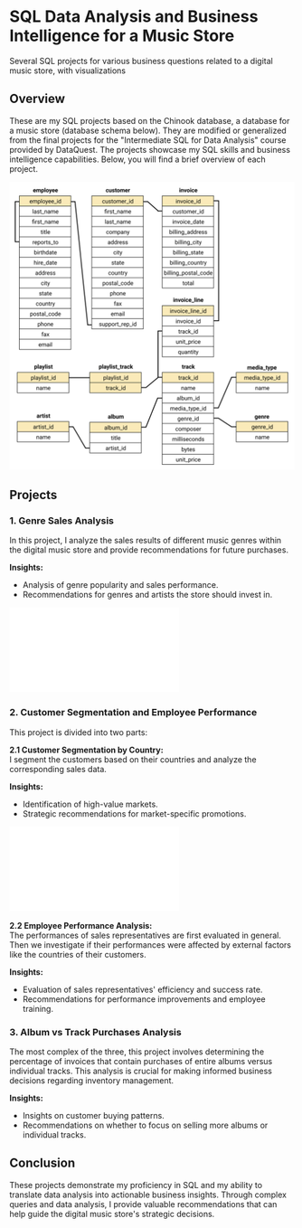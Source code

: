 # SQL Data Analysis and Business Intelligence for a Music Store
Several SQL projects for various business questions related to a digital music store, with visualizations

## Overview
These are my SQL projects based on the Chinook database, a database for a music store (database schema below). They are modified or generalized from the final projects for the "Intermediate SQL for Data Analysis" course provided by DataQuest. The projects showcase my SQL skills and business intelligence capabilities. Below, you will find a brief overview of each project.

![Chinook Database Schema](<chinook-schema.svg>)

## Projects

### 1. Genre Sales Analysis
In this project, I analyze the sales results of different music genres within the digital music store and provide recommendations for future purchases. 

**Insights:**  
- Analysis of genre popularity and sales performance.
- Recommendations for genres and artists the store should invest in.

![Genre vs Sales Values](<visualization_sales percentages by genre.pdf>)

### 2. Customer Segmentation and Employee Performance
This project is divided into two parts:

**2.1 Customer Segmentation by Country:**  
I segment the customers based on their countries and analyze the corresponding sales data.

**Insights:**  
- Identification of high-value markets.
- Strategic recommendations for market-specific promotions.

![Countries vs Sales Values](<visualization_sales by country.pdf>)

**2.2 Employee Performance Analysis:**  
The performances of sales representatives are first evaluated in general. Then we investigate if their performances were affected by external factors like the countries of their customers. 

**Insights:**  
- Evaluation of sales representatives' efficiency and success rate.
- Recommendations for performance improvements and employee training.

### 3. Album vs Track Purchases Analysis
The most complex of the three, this project involves determining the percentage of invoices that contain purchases of entire albums versus individual tracks. This analysis is crucial for making informed business decisions regarding inventory management.

**Insights:**  
- Insights on customer buying patterns.
- Recommendations on whether to focus on selling more albums or individual tracks.

## Conclusion
These projects demonstrate my proficiency in SQL and my ability to translate data analysis into actionable business insights. Through complex queries and data analysis, I provide valuable recommendations that can help guide the digital music store's strategic decisions.
